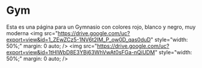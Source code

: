 # Gym
Esta es una página para un Gymnasio con colores rojo, blanco y negro, muy moderna
<img src="https://drive.google.com/uc?export=view&id=1_ZEwZCz5-1NV6t2IM_P_ow0D_qas0duD" style="width: 50%;" margin: 0 auto; />
<img src="https://drive.google.com/uc?export=view&id=1tHIWbD8E3YBj63WhVwAt0sFGa-nQiUDM" style="width: 50%;" margin: 0 auto; />
